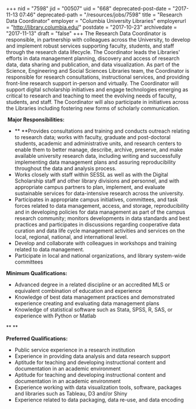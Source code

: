 +++
nid = "7598"
jid = "00507"
uid = "668"
deprecated-post-date = "2017-11-13 07:46"
deprecated-path = "/resources/jobs/7598"
title = "Research Data Coordinator"
employer = "Columbia University Libraries"
employerurl = "http://library.columbia.edu/"
postdate = "2017-10-23"
archivedate = "2017-11-13"
draft = "false"
+++
The Research Data Coordinator is responsible, in partnership with
colleagues across the University, to develop and implement robust
services supporting faculty, students, and staff through the research
data lifecycle. The Coordinator leads the Libraries' efforts in data
management planning, discovery and access of research data, data sharing
and publication, and data visualization. As part of the Science,
Engineering and Social Sciences Libraries team, the Coordinator is
responsible for research consultations, instructional services, and
providing front-line research support in-person and virtually. The
Coordinator will support digital scholarship initiatives and engage
technologies emerging as critical to research and teaching to meet the
evolving needs of faculty, students, and staff. The Coordinator will
also participate in initiatives across the Libraries including fostering
new forms of scholarly communication. 

 **Major Responsibilities:**

-   ** **Provides consultations and training and conducts outreach
    relating to research data; works with faculty, graduate and
    post-doctoral students, academic and administrative units, and
    research centers to enable them to better manage, describe, archive,
    preserve, and make available university research data, including
    writing and successfully implementing data management plans and
    assuring reproducibility throughout the data and analysis process.
-   Works closely with staff within SESSL as well as with the Digital
    Scholarship staff and other library divisions and personnel, and
    with appropriate campus partners to plan, implement, and evaluate
    sustainable services for data-intensive research across the
    university.
-   Participates in appropriate campus initiatives, committees, and task
    forces related to data management, access, and storage,
    reproducibility and in developing policies for data management as
    part of the campus research community; monitors developments in data
    standards and best practices and participates in discussions
    regarding cooperative data curation and data life cycle management
    activities and services on the local, regional, national, and
    international level.
-   Develop and collaborate with colleagues in workshops and training
    related to data management.
-   Participate in local and national organizations, and library
    system-wide committees
  
**Minimum Qualifications:**

-   Advanced degree in a related discipline or an accredited MLS or
    equivalent combination of education and experience
-   Knowledge of best data management practices and demonstrated
    experience creating and evaluating data management plans
-   Knowledge of statistical software such as Stata, SPSS, R, SAS, or
    experience with Python or Matlab

** **

**Preferred Qualifications:**

-   Public service experience in a research institution
-   Experience in providing data analysis and data research support
-   Aptitude for teaching and developing instructional content and
    documentation in an academic environment
-   Aptitude for teaching and developing instructional content and
    documentation in an academic environment
-   Experience working with data visualization tools, software, packages
    and libraries such as Tableau, D3 and/or Shiny
-   Experience related to data packaging, data re-use, and data encoding
